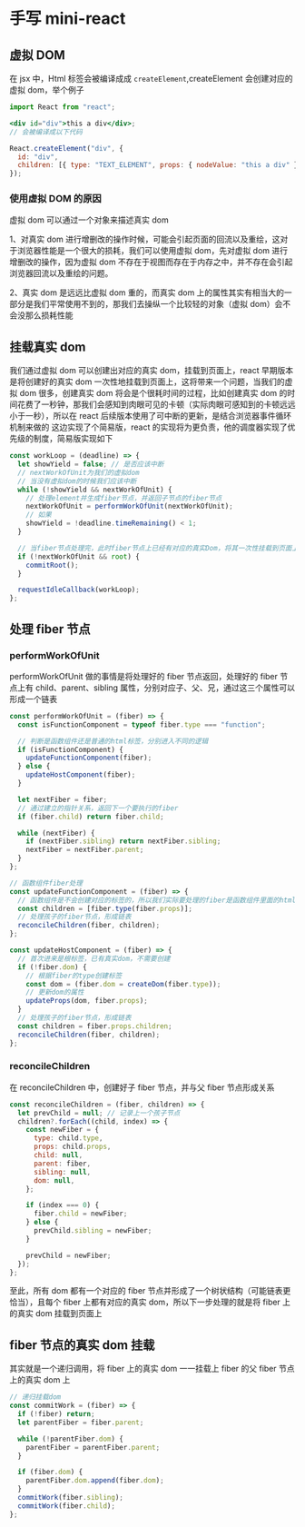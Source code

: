 # 手写 mini-react

## 虚拟 DOM

在 jsx 中，Html 标签会被编译成成 `createElement`,createElement 会创建对应的虚拟 dom，举个例子

```jsx
import React from "react";

<div id="div">this a div</div>;
// 会被编译成以下代码

React.createElement("div", {
  id: "div",
  children: [{ type: "TEXT_ELEMENT", props: { nodeValue: "this a div" } }],
});
```

### 使用虚拟 DOM 的原因

虚拟 dom 可以通过一个对象来描述真实 dom

1、对真实 dom 进行增删改的操作时候，可能会引起页面的回流以及重绘，这对于浏览器性能是一个很大的损耗，我们可以使用虚拟 dom，先对虚拟 dom 进行增删改的操作，因为虚拟 dom 不存在于视图而存在于内存之中，并不存在会引起浏览器回流以及重绘的问题。

2、真实 dom 是远远比虚拟 dom 重的，而真实 dom 上的属性其实有相当大的一部分是我们平常使用不到的，那我们去操纵一个比较轻的对象（虚拟 dom）会不会没那么损耗性能

## 挂载真实 dom

我们通过虚拟 dom 可以创建出对应的真实 dom，挂载到页面上，react 早期版本是将创建好的真实 dom 一次性地挂载到页面上，这将带来一个问题，当我们的虚拟 dom 很多，创建真实 dom 将会是个很耗时间的过程，比如创建真实 dom 的时间花费了一秒钟，那我们会感知到肉眼可见的卡顿（实际肉眼可感知到的卡顿远远小于一秒），所以在 react 后续版本使用了可中断的更新，是结合浏览器事件循环机制来做的
这边实现了个简易版，react 的实现将为更负责，他的调度器实现了优先级的制度，简易版实现如下

```js
const workLoop = (deadline) => {
  let showYield = false; // 是否应该中断
  // nextWorkOfUnit为我们的虚拟dom
  // 当没有虚拟dom的时候我们应该中断
  while (!showYield && nextWorkOfUnit) {
    // 处理element并生成fiber节点，并返回子节点的fiber节点
    nextWorkOfUnit = performWorkOfUnit(nextWorkOfUnit);
    // 如果
    showYield = !deadline.timeRemaining() < 1;
  }

  // 当fiber节点处理完，此时fiber节点上已经有对应的真实Dom，将其一次性挂载到页面上
  if (!nextWorkOfUnit && root) {
    commitRoot();
  }

  requestIdleCallback(workLoop);
};
```

## 处理 fiber 节点

### performWorkOfUnit

performWorkOfUnit 做的事情是将处理好的 fiber 节点返回，处理好的 fiber 节点上有 child、parent、sibling 属性，分别对应子、父、兄，通过这三个属性可以形成一个链表

```js
const performWorkOfUnit = (fiber) => {
  const isFunctionComponent = typeof fiber.type === "function";

  // 判断是函数组件还是普通的html标签，分别进入不同的逻辑
  if (isFunctionComponent) {
    updateFunctionComponent(fiber);
  } else {
    updateHostComponent(fiber);
  }

  let nextFiber = fiber;
  // 通过建立的指针关系，返回下一个要执行的fiber
  if (fiber.child) return fiber.child;

  while (nextFiber) {
    if (nextFiber.sibling) return nextFiber.sibling;
    nextFiber = nextFiber.parent;
  }
};

// 函数组件fiber处理
const updateFunctionComponent = (fiber) => {
  // 函数组件是不会创建对应的标签的，所以我们实际要处理的fiber是函数组件里面的html标签
  const children = [fiber.type(fiber.props)];
  // 处理孩子的fiber节点，形成链表
  reconcileChildren(fiber, children);
};

const updateHostComponent = (fiber) => {
  // 首次进来是根标签，已有真实dom，不需要创建
  if (!fiber.dom) {
    // 根据fiber的type创建标签
    const dom = (fiber.dom = createDom(fiber.type));
    // 更新dom的属性
    updateProps(dom, fiber.props);
  }
  // 处理孩子的fiber节点，形成链表
  const children = fiber.props.children;
  reconcileChildren(fiber, children);
};
```

### reconcileChildren

在 reconcileChildren 中，创建好子 fiber 节点，并与父 fiber 节点形成关系

```js
const reconcileChildren = (fiber, children) => {
  let prevChild = null; // 记录上一个孩子节点
  children?.forEach((child, index) => {
    const newFiber = {
      type: child.type,
      props: child.props,
      child: null,
      parent: fiber,
      sibling: null,
      dom: null,
    };

    if (index === 0) {
      fiber.child = newFiber;
    } else {
      prevChild.sibling = newFiber;
    }

    prevChild = newFiber;
  });
};
```

至此，所有 dom 都有一个对应的 fiber 节点并形成了一个树状结构（可能链表更恰当），且每个 fiber 上都有对应的真实 dom，所以下一步处理的就是将 fiber 上的真实 dom 挂载到页面上

## fiber 节点的真实 dom 挂载

其实就是一个递归调用，将 fiber 上的真实 dom 一一挂载上 fiber 的父 fiber 节点上的真实 dom 上

```js
// 递归挂载dom
const commitWork = (fiber) => {
  if (!fiber) return;
  let parentFiber = fiber.parent;

  while (!parentFiber.dom) {
    parentFiber = parentFiber.parent;
  }

  if (fiber.dom) {
    parentFiber.dom.append(fiber.dom);
  }
  commitWork(fiber.sibling);
  commitWork(fiber.child);
};
```
